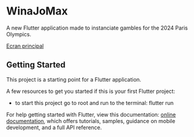 # WinaJoMax

A new Flutter application made to instanciate gambles for the 2024 Paris Olympics.

[Ecran principal](winajomax_front/fond.png)

## Getting Started

This project is a starting point for a Flutter application.

A few resources to get you started if this is your first Flutter project:

- to start this project go to root and run to the terminal: flutter run

For help getting started with Flutter, view this documentation:
[online documentation](https://flutter.dev/docs), which offers tutorials,
samples, guidance on mobile development, and a full API reference.
